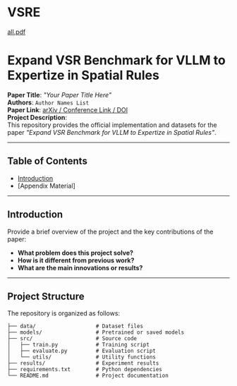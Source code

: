 # VSRE
[all.pdf](https://github.com/user-attachments/files/18146765/all.pdf)

# Expand VSR Benchmark for VLLM to Expertize in Spatial Rules

**Paper Title**: *"Your Paper Title Here"*  
**Authors**: `Author Names List`  
**Paper Link**: [arXiv / Conference Link / DOI](#)  
**Project Description**:  
This repository provides the official implementation and datasets for the paper *"Expand VSR Benchmark for VLLM to Expertize in Spatial Rules"*.   

---

## Table of Contents

- [Introduction](#introduction)
- [Appendix Material]


---

## Introduction

Provide a brief overview of the project and the key contributions of the paper:

- **What problem does this project solve?**  
- **How is it different from previous work?**  
- **What are the main innovations or results?**  

---

## Project Structure

The repository is organized as follows:

```plaintext
├── data/                   # Dataset files
├── models/                 # Pretrained or saved models
├── src/                    # Source code
│   ├── train.py            # Training script
│   ├── evaluate.py         # Evaluation script
│   └── utils/              # Utility functions
├── results/                # Experiment results
├── requirements.txt        # Python dependencies
└── README.md               # Project documentation

